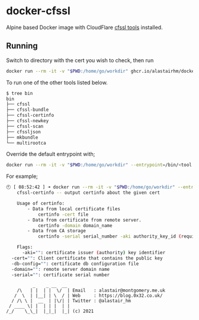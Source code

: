 # docker-cfssl

Alpine based Docker image with CloudFlare [cfssl tools](https://github.com/cloudflare/cfssl) installed.

## Running

Switch to directory with the cert you wish to check, then run

```bash
docker run --rm -it -v "$PWD:/home/go/workdir" ghcr.io/alastairhm/docker-cfssl certinfo -cert <cert file>
```

To run one of the other tools listed below.

```bash
$ tree bin
bin
├── cfssl
├── cfssl-bundle
├── cfssl-certinfo
├── cfssl-newkey
├── cfssl-scan
├── cfssljson
├── mkbundle
└── multirootca
```

Override the default entrypoint with;

```bash
docker run --rm -it -v "$PWD:/home/go/workdir" --entrypoint=/bin/<tool name> ghcr.io/alastairhm/docker-cfssl -h
```

For example;

```bash
🕙 [ 08:52:42 ] ➜ docker run --rm -it -v "$PWD:/home/go/workdir" --entrypoint=/bin/cfssl-certinfo ghcr.io/alastairhm/docker-cfssl -h
	cfssl-certinfo -- output certinfo about the given cert

	Usage of certinfo:
		- Data from local certificate files
        	certinfo -cert file
		- Data from certificate from remote server.
        	certinfo -domain domain_name
		- Data from CA storage
        	certinfo -serial serial_number -aki authority_key_id (requires -db-config)

	Flags:
	  -aki="": certificate issuer (authority) key identifier
  -cert="": Client certificate that contains the public key
  -db-config="": certificate db configuration file
  -domain="": remote server domain name
  -serial="": certificate serial number
```

```text
          _    _ __  __ 
    /\   | |  | |  \/  | Email   : alastair@montgomery.me.uk
   /  \  | |__| | \  / | Web     : https://blog.0x32.co.uk/
  / /\ \ |  __  | |\/| | Twitter : @alastair_hm
 / ____ \| |  | | |  | |
/_/    \_\_|  |_|_|  |_| (c) 2021
```
